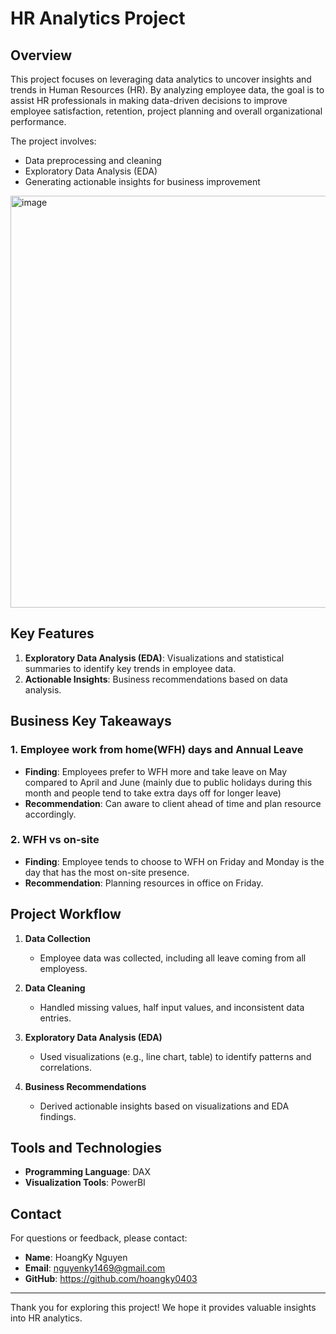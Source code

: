 # HR Analytics Project

## Overview
This project focuses on leveraging data analytics to uncover insights and trends in Human Resources (HR). By analyzing employee data, the goal is to assist HR professionals in making data-driven decisions to improve employee satisfaction, retention, project planning and overall organizational performance.

The project involves:
- Data preprocessing and cleaning
- Exploratory Data Analysis (EDA)
- Generating actionable insights for business improvement
<img width="659" alt="image" src="https://github.com/user-attachments/assets/0d348c9f-f3c9-4ef9-aa67-2d1343e2d9d0" />

## Key Features

1. **Exploratory Data Analysis (EDA)**: Visualizations and statistical summaries to identify key trends in employee data.
2. **Actionable Insights**: Business recommendations based on data analysis.

## Business Key Takeaways
### 1. **Employee work from home(WFH) days and Annual Leave**
- **Finding**: Employees prefer to WFH more and take leave on May compared to April and June (mainly due to public holidays during this month and people tend to take extra days off for longer leave)
- **Recommendation**: Can aware to client ahead of time and plan resource accordingly.
### 2. **WFH vs on-site**
- **Finding**: Employee tends to choose to WFH on Friday and Monday is the day that has the most on-site presence.
- **Recommendation**: Planning resources in office on Friday.


## Project Workflow
1. **Data Collection**
   - Employee data was collected, including all leave coming from all employess.

2. **Data Cleaning**
   - Handled missing values, half input values, and inconsistent data entries.

3. **Exploratory Data Analysis (EDA)**
   - Used visualizations (e.g., line chart, table) to identify patterns and correlations.

4. **Business Recommendations**
   - Derived actionable insights based on visualizations and EDA findings.

## Tools and Technologies
- **Programming Language**: DAX
- **Visualization Tools**: PowerBI


## Contact
For questions or feedback, please contact:
- **Name**: HoangKy Nguyen  
- **Email**: nguyenky1469@gmail.com
- **GitHub**: https://github.com/hoangky0403

---

Thank you for exploring this project! We hope it provides valuable insights into HR analytics.
